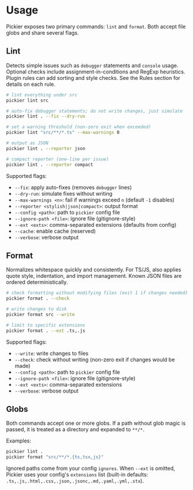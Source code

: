 # Usage

Pickier exposes two primary commands: `lint` and `format`. Both accept file globs and share several flags.

## Lint

Detects simple issues such as `debugger` statements and `console` usage. Optional checks include assignment-in-conditions and RegExp heuristics. Plugin rules can add sorting and style checks. See the Rules section for details on each rule.

```bash
# lint everything under src
pickier lint src

# auto-fix debugger statements; do not write changes, just simulate
pickier lint . --fix --dry-run

# set a warning threshold (non-zero exit when exceeded)
pickier lint "src/**/*.ts" --max-warnings 0

# output as JSON
pickier lint . --reporter json

# compact reporter (one-line per issue)
pickier lint . --reporter compact
```

Supported flags:

- `--fix`: apply auto-fixes (removes `debugger` lines)
- `--dry-run`: simulate fixes without writing
- `--max-warnings <n>`: fail if warnings exceed `n` (default `-1` disables)
- `--reporter <stylish|json|compact>`: output format
- `--config <path>`: path to `pickier` config file
- `--ignore-path <file>`: ignore file (gitignore-style)
- `--ext <exts>`: comma-separated extensions (defaults from config)
- `--cache`: enable cache (reserved)
- `--verbose`: verbose output

## Format

Normalizes whitespace quickly and consistently. For TS/JS, also applies quote style, indentation, and import management. Known JSON files are ordered deterministically.

```bash
# check formatting without modifying files (exit 1 if changes needed)
pickier format . --check

# write changes to disk
pickier format src --write

# limit to specific extensions
pickier format . --ext .ts,.js
```

Supported flags:

- `--write`: write changes to files
- `--check`: check without writing (non-zero exit if changes would be made)
- `--config <path>`: path to `pickier` config file
- `--ignore-path <file>`: ignore file (gitignore-style)
- `--ext <exts>`: comma-separated extensions
- `--verbose`: verbose output

## Globs

Both commands accept one or more globs. If a path without glob magic is passed, it is treated as a directory and expanded to `**/*`.

Examples:

```bash
pickier lint .
pickier format "src/**/*.{ts,tsx,js}"
```

Ignored paths come from your config `ignores`. When `--ext` is omitted, Pickier uses your config's `extensions` list (built-in defaults: `.ts,.js,.html,.css,.json,.jsonc,.md,.yaml,.yml,.stx`).
